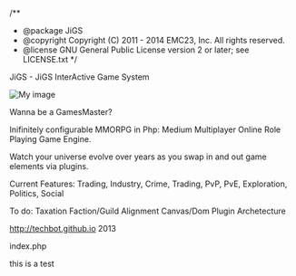 
/**
 * @package		JiGS
 * @copyright	Copyright (C) 2011 - 2014 EMC23, Inc. All rights reserved.
 * @license		GNU General Public License version 2 or later; see LICENSE.txt
 */
 
 JiGS - JiGS InterActive Game System

 ![My image](http://emc23.com/images/twine1.png)
 
Wanna be a GamesMaster?

Inifinitely configurable MMORPG in Php: Medium Multiplayer Online Role Playing Game Engine. 

Watch your universe evolve over years as you swap in and out game elements via plugins.

Current Features:
Trading, Industry, Crime, Trading, PvP, PvE, Exploration, Politics, Social


To do:
Taxation
Faction/Guild Alignment
Canvas/Dom
Plugin Archetecture


 http://techbot.github.io 2013


index.php

this is a test
<html>
</html>
